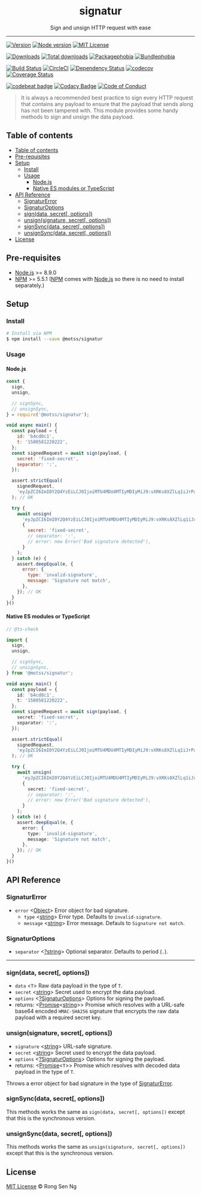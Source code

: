 <div align="center" style="text-align: center;">
  <h1 style="border-bottom: none;">signatur</h1>

  <p>Sign and unsign HTTP request with ease</p>
</div>

<hr />

[![Version][version-badge]][version-url]
[![Node version][node-version-badge]][node-version-url]
[![MIT License][mit-license-badge]][mit-license-url]

[![Downloads][downloads-badge]][downloads-url]
[![Total downloads][total-downloads-badge]][downloads-url]
[![Packagephobia][packagephobia-badge]][packagephobia-url]
[![Bundlephobia][bundlephobia-badge]][bundlephobia-url]

[![Build Status][travis-badge]][travis-url]
[![CircleCI][circleci-badge]][circleci-url]
[![Dependency Status][daviddm-badge]][daviddm-url]
[![codecov][codecov-badge]][codecov-url]
[![Coverage Status][coveralls-badge]][coveralls-url]

[![codebeat badge][codebeat-badge]][codebeat-url]
[![Codacy Badge][codacy-badge]][codacy-url]
[![Code of Conduct][coc-badge]][coc-url]

> It is always a recommended best practice to sign every HTTP request that contains any payload to ensure that the payload that sends along has not been tampered with. This module provides some handy methods to sign and unsign the data payload.

## Table of contents

- [Table of contents](#table-of-contents)
- [Pre-requisites](#pre-requisites)
- [Setup](#setup)
  - [Install](#install)
  - [Usage](#usage)
    - [Node.js](#nodejs)
    - [Native ES modules or TypeScript](#native-es-modules-or-typescript)
- [API Reference](#api-reference)
  - [SignaturError](#signaturerror)
  - [SignaturOptions](#signaturoptions)
  - [sign(data, secret[, options])](#signdata-secret-options)
  - [unsign(signature, secret[, options])](#unsignsignature-secret-options)
  - [signSync(data, secret[, options])](#signsyncdata-secret-options)
  - [unsignSync(data, secret[, options])](#unsignsyncdata-secret-options)
- [License](#license)

## Pre-requisites

- [Node.js][node-js-url] >= 8.9.0
- [NPM][npm-url] >= 5.5.1 ([NPM][npm-url] comes with [Node.js][node-js-url] so there is no need to install separately.)

## Setup

### Install

```sh
# Install via NPM
$ npm install --save @motss/signatur
```

### Usage

#### Node.js

```js
const {
  sign,
  unsign,

  // signSync,
  // unsignSync,
} = require('@motss/signatur');

void async main() {
  const payload = {
    id: 'b4cd8c1',
    t: '1580581220222',
  };
  const signedRequest = await sign(payload, {
    secret: 'fixed-secret',
    separator: ':',
  });

  assert.strictEqual(
    signedRequest,
    'eyJpZCI6ImI0Y2Q4YzEiLCJ0IjoiMTU4MDU4MTIyMDIyMiJ9:vXRKs8XZlLq1iJrPaYDsBsrLegjedzUCd3pnQqMB2Qg'
  ); // OK

  try {
    await unsign(
      'eyJpZCI6ImI0Y2Q4YzEiLCJ0IjoiMTU4MDU4MTIyMDIyMiJ9:vXRKs8XZlLq1iJrPaYDsBsrLegjedzUCd3pnQqMB2Qg',
      {
        secret: 'fixed-secret',
        // separator: ':',
        // error: new Error('Bad signature detected'),
      }
    );
  } catch (e) {
    assert.deepEqual(e, {
      error: {
        type: 'invalid-signature',
        message: 'Signature not match',
      },
    }); // OK
  }
}()
```

#### Native ES modules or TypeScript

```ts
// @ts-check

import {
  sign,
  unsign,

  // signSync,
  // unsignSync,
} from '@motss/signatur';

void async main() {
  const payload = {
    id: 'b4cd8c1',
    t: '1580581220222',
  };
  const signedRequest = await sign(payload, {
    secret: 'fixed-secret',
    separator: ':',
  });

  assert.strictEqual(
    signedRequest,
    'eyJpZCI6ImI0Y2Q4YzEiLCJ0IjoiMTU4MDU4MTIyMDIyMiJ9:vXRKs8XZlLq1iJrPaYDsBsrLegjedzUCd3pnQqMB2Qg'
  ); // OK

  try {
    await unsign(
      'eyJpZCI6ImI0Y2Q4YzEiLCJ0IjoiMTU4MDU4MTIyMDIyMiJ9:vXRKs8XZlLq1iJrPaYDsBsrLegjedzUCd3pnQqMB2Qg',
      {
        secret: 'fixed-secret',
        // separator: ':',
        // error: new Error('Bad signature detected'),
      }
    );
  } catch (e) {
    assert.deepEqual(e, {
      error: {
        type: 'invalid-signature',
        message: 'Signature not match',
      },
    }); // OK
  }
}()
```

## API Reference

### SignaturError

- `error` <[Object][object-mdn-url]> Error object for bad signature.
  - `type` <[string][string-mdn-url]> Error type. Defaults to `invalid-signature`.
  - `message` <[string][string-mdn-url]> Error message. Defauls to `Signature not match`.

### SignaturOptions

- `separator` <[?string][string-mdn-url]> Optional separator. Defaults to period (`.`).

___


### sign(data, secret[, options])

- `data` <`T`> Raw data payload in the type of `T`.
- `secret` <[string][string-mdn-url]> Secret used to encrypt the data payload.
- `options` <[?SignaturOptions][signaturoptions-url]> Options for signing the payload.
- returns: <[Promise][promise-mdn-url]&lt;[string][string-mdn-url]&gt;> Promise which resolves with a URL-safe base64 encoded `HMAC-SHA256` signature that encrypts the raw data payload with a required secret key.

### unsign(signature, secret[, options])

- `signature` <[string][string-mdn-url]> URL-safe signature.
- `secret` <[string][string-mdn-url]> Secret used to encrypt the data payload.
- `options` <[?SignaturOptions][signaturoptions-url]> Options for signing the payload.
- returns: <[Promise][promise-mdn-url]&lt;`T`&gt;> Promise which resolves with decoded data payload in the type of `T`.

Throws a error object for bad signature in the type of [SignaturError][signaturerror-url].

### signSync(data, secret[, options])

This methods works the same as `sign(data, secret[, options])` except that this is the synchronous version.

### unsignSync(data, secret[, options])

This methods works the same as `unsign(signature, secret[, options])` except that this is the synchronous version.

## License

[MIT License](https://motss.mit-license.org/) © Rong Sen Ng

<!-- References -->
[typescript-url]: https://github.com/Microsoft/TypeScript
[node-js-url]: https://nodejs.org
[npm-url]: https://www.npmjs.com
[node-releases-url]: https://nodejs.org/en/download/releases

[array-mdn-url]: https://developer.mozilla.org/en-US/docs/Web/JavaScript/Reference/Global_Objects/Array
[boolean-mdn-url]: https://developer.mozilla.org/en-US/docs/Web/JavaScript/Reference/Global_Objects/Boolean
[function-mdn-url]: https://developer.mozilla.org/en-US/docs/Web/JavaScript/Reference/Global_Objects/Function
[map-mdn-url]: https://developer.mozilla.org/en-US/docs/Web/JavaScript/Reference/Global_Objects/Map
[number-mdn-url]: https://developer.mozilla.org/en-US/docs/Web/JavaScript/Reference/Global_Objects/Number
[object-mdn-url]: https://developer.mozilla.org/en-US/docs/Web/JavaScript/Reference/Global_Objects/Object
[promise-mdn-url]: https://developer.mozilla.org/en-US/docs/Web/JavaScript/Reference/Global_Objects/Promise
[regexp-mdn-url]: https://developer.mozilla.org/en-US/docs/Web/JavaScript/Reference/Global_Objects/RegExp
[set-mdn-url]: https://developer.mozilla.org/en-US/docs/Web/JavaScript/Reference/Global_Objects/Set
[string-mdn-url]: https://developer.mozilla.org/en-US/docs/Web/JavaScript/Reference/Global_Objects/String

[signaturerror-url]: #signaturerror
[signaturoptions-url]: #signaturoptions

<!-- Badges -->
[version-badge]: https://flat.badgen.net/npm/v/@motss/signatur
[node-version-badge]: https://flat.badgen.net/npm/node/@motss/signatur
[mit-license-badge]: https://flat.badgen.net/npm/license/@motss/signatur

[downloads-badge]: https://flat.badgen.net/npm/dm/@motss/signatur
[total-downloads-badge]: https://flat.badgen.net/npm/dt/@motss/signatur?label=total%20downloads
[packagephobia-badge]: https://flat.badgen.net/packagephobia/install/@motss/signatur
[bundlephobia-badge]: https://flat.badgen.net/bundlephobia/minzip/@motss/signatur

[travis-badge]: https://flat.badgen.net/travis/motss/signatur
[circleci-badge]: https://flat.badgen.net/circleci/github/motss/signatur
[daviddm-badge]: https://flat.badgen.net/david/dep/motss/signatur
[codecov-badge]: https://flat.badgen.net/codecov/c/github/motss/signatur?label=codecov
[coveralls-badge]: https://flat.badgen.net/coveralls/c/github/motss/signatur?label=coveralls

[codebeat-badge]: https://codebeat.co/badges/ca431b21-4c3b-48bb-888f-f0ebdccfcd58?style=flat-square
[codacy-badge]: https://api.codacy.com/project/badge/Grade/a25123110779476696d2d453c536f43d?style=flat-square
[coc-badge]: https://flat.badgen.net/badge/code%20of/conduct/pink

<!-- Links -->
[version-url]: https://www.npmjs.com/package/@motss/signatur
[node-version-url]: https://nodejs.org/en/download
[mit-license-url]: https://github.com/motss/signatur/blob/master/LICENSE

[downloads-url]: https://www.npmtrends.com/@motss/signatur
[packagephobia-url]: https://packagephobia.now.sh/result?p=%40motss%2Fsignatur
[bundlephobia-url]: https://bundlephobia.com/result?p=@motss/signatur

[travis-url]: https://travis-ci.org/motss/signatur
[circleci-url]: https://circleci.com/gh/motss/signatur/tree/master
[daviddm-url]: https://david-dm.org/motss/signatur
[codecov-url]: https://codecov.io/gh/motss/signatur
[coveralls-url]: https://coveralls.io/github/motss/signatur?branch=master

[codebeat-url]: https://codebeat.co/projects/github-com-motss-signatur-master
[codacy-url]: https://www.codacy.com/app/motss/signatur?utm_source=github.com&amp;utm_medium=referral&amp;utm_content=motss/signatur&amp;utm_campaign=Badge_Grade
[coc-url]: https://github.com/motss/signatur/blob/master/CODE_OF_CONDUCT.md

